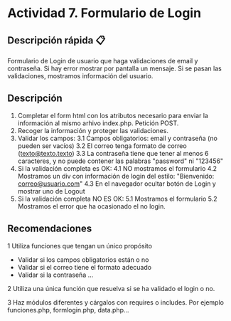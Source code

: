 # Actividad 7. Formulario de Login

## Descripción rápida 📋
Formulario de Login de usuario que haga validaciones de email y contraseña.
Si hay error mostrar por pantalla un mensaje. Si se pasan las validaciones, mostramos información del usuario.

## Descripción
1. Completar el form html con los atributos necesario para enviar la información al mismo arhivo index.php. Petición POST.
2. Recoger la información y proteger las validaciones.
3. Validar los campos:
    3.1 Campos obligatorios: email y contraseña (no pueden ser vacíos)
    3.2 El correo tenga formato de correo (texto@texto.texto)
    3.3 La contraseña tiene que tener al menos 6 caracteres, y no puede contener las palabras "password" ni "123456"
4. Si la validación completa es OK:
    4.1 NO mostramos el formulario
    4.2 Mostramos un div con información de login del estilo: "Bienvenido: correo@usuario.com"
    4.3 En el navegador ocultar botón de Login y mostrar uno de Logout
5. Si la validación completa NO ES OK:
    5.1 Mostramos el formulario
    5.2 Mostramos el error que ha ocasionado el no login.

## Recomendaciones
  1 Utiliza funciones que tengan un único propósito
  - Validar si los campos obligatorios están o no
  - Validar si el correo tiene el formato adecuado
  - Validar si la contraseña ... 

  2 Utiliza una única función que resuelva si se ha validado el login o no.

  3 Haz módulos diferentes y cárgalos con requires o includes. Por ejemplo funciones.php, formlogin.php, data.php...


